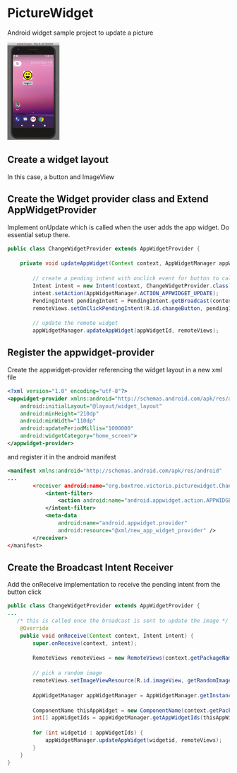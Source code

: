 # PictureWidget
Android widget sample project to update a picture

[![Android picture widget](picturewidget.gif)](https://youtu.be/eAgViiv3Irg)

## Create a widget layout
In this case, a button and ImageView


## Create the Widget provider class and Extend AppWidgetProvider
Implement onUpdate which is called when the user adds the app widget. Do essential setup there.
```java
public class ChangeWidgetProvider extends AppWidgetProvider {

    private void updateAppWidget(Context context, AppWidgetManager appWidgetManager, int appWidgetId) {

        // create a pending intent with onclick event for button to call back to provider to update widget
        Intent intent = new Intent(context, ChangeWidgetProvider.class);
        intent.setAction(AppWidgetManager.ACTION_APPWIDGET_UPDATE);
        PendingIntent pendingIntent = PendingIntent.getBroadcast(context, 0, intent, PendingIntent.FLAG_UPDATE_CURRENT);
        remoteViews.setOnClickPendingIntent(R.id.changeButton, pendingIntent);

        // update the remote widget
        appWidgetManager.updateAppWidget(appWidgetId, remoteViews);

```

## Register the appwidget-provider
Create the appwidget-provider referencing the widget layout in a new xml file 

```xml
<?xml version="1.0" encoding="utf-8"?>
<appwidget-provider xmlns:android="http://schemas.android.com/apk/res/android"
    android:initialLayout="@layout/widget_layout"
    android:minHeight="210dp"
    android:minWidth="110dp"
    android:updatePeriodMillis="1000000"
    android:widgetCategory="home_screen">
</appwidget-provider>
```

and register it in the android manifest

```xml
<manifest xmlns:android="http://schemas.android.com/apk/res/android"
...
        <receiver android:name="org.boxtree.victoria.picturewidget.ChangeWidgetProvider" >
            <intent-filter>
                <action android:name="android.appwidget.action.APPWIDGET_UPDATE"/>
            </intent-filter>
            <meta-data
                android:name="android.appwidget.provider"
                android:resource="@xml/new_app_widget_provider" />
        </receiver>
</manifest>
```

## Create the Broadcast Intent Receiver
Add the onReceive implementation to receive the pending intent from the button click
```java
public class ChangeWidgetProvider extends AppWidgetProvider {
...
   /* this is called once the broadcast is sent to update the image */
    @Override
    public void onReceive(Context context, Intent intent) {
        super.onReceive(context, intent);

        RemoteViews remoteViews = new RemoteViews(context.getPackageName(), R.layout.widget_layout);

        // pick a random image
        remoteViews.setImageViewResource(R.id.imageView, getRandomImage());

        AppWidgetManager appWidgetManager = AppWidgetManager.getInstance(context);

        ComponentName thisAppWidget = new ComponentName(context.getPackageName(), ChangeWidgetProvider.class.getName());
        int[] appWidgetIds = appWidgetManager.getAppWidgetIds(thisAppWidget);

        for (int widgetid : appWidgetIds) {
            appWidgetManager.updateAppWidget(widgetid, remoteViews);
        }
    }
}
````
